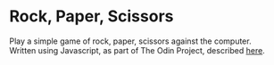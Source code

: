 # Rock, Paper, Scissors  
Play a simple game of rock, paper, scissors against the computer.  
Written using Javascript, as part of The Odin Project, described [here](https://www.theodinproject.com/lessons/foundations-rock-paper-scissors).
